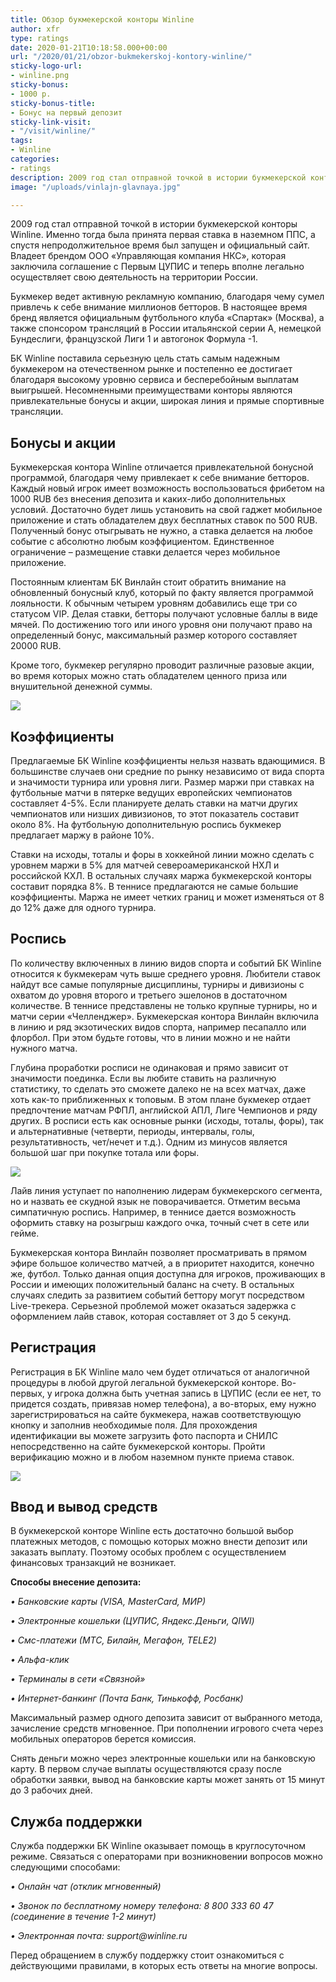 ```yaml
---
title: Обзор букмекерской конторы Winline
author: xfr
type: ratings
date: 2020-01-21T10:18:58.000+00:00
url: "/2020/01/21/obzor-bukmekerskoj-kontory-winline/"
sticky-logo-url:
- winline.png
sticky-bonus:
- 1000 р.
sticky-bonus-title:
- Бонус на первый депозит
sticky-link-visit:
- "/visit/winline/"
tags:
- Winline
categories:
- ratings
description: 2009 год стал отправной точкой в истории букмекерской конторы Winline...
image: "/uploads/vinlajn-glavnaya.jpg"

---
```

2009 год стал отправной точкой в истории букмекерской конторы Winline. Именно тогда была принята первая ставка в наземном ППС, а спустя непродолжительное время был запущен и официальный сайт. Владеет брендом ООО «Управляющая компания НКС», которая заключила соглашение с Первым ЦУПИС и теперь вполне легально осуществляет свою деятельность на территории России.

Букмекер ведет активную рекламную компанию, благодаря чему сумел привлечь к себе внимание миллионов бетторов. В настоящее время бренд является официальным футбольного клуба «Спартак» (Москва), а также спонсором трансляций в России итальянской серии А, немецкой Бундеслиги, французской Лиги 1 и автогонок Формула -1.

БК Winline поставила серьезную цель стать самым надежным букмекером на отечественном рынке и постепенно ее достигает благодаря высокому уровню сервиса и бесперебойным выплатам выигрышей. Несомненными преимуществами конторы являются привлекательные бонусы и акции, широкая линия и прямые спортивные трансляции.

## Бонусы и акции

Букмекерская контора Winline отличается привлекательной бонусной программой, благодаря чему привлекает к себе внимание бетторов. Каждый новый игрок имеет возможность воспользоваться фрибетом на 1000 RUB без внесения депозита и каких-либо дополнительных условий. Достаточно будет лишь установить на свой гаджет мобильное приложение и стать обладателем двух бесплатных ставок по 500 RUB. Полученный бонус отыгрывать не нужно, а ставка делается на любое событие с абсолютно любым коэффициентом. Единственное ограничение – размещение ставки делается через мобильное приложение.

Постоянным клиентам БК Винлайн стоит обратить внимание на обновленный бонусный клуб, который по факту является программой лояльности. К обычным четырем уровням добавились еще три со статусом VIP. Делая ставки, бетторы получают условные баллы в виде мячей. По достижению того или иного уровня они получают право на определенный бонус, максимальный размер которого составляет 20000 RUB.

Кроме того, букмекер регулярно проводит различные разовые акции, во время которых можно стать обладателем ценного приза или внушительной денежной суммы.

![](/uploads/vinlajn-bonus.jpg)

## Коэффициенты

Предлагаемые БК Winline коэффициенты нельзя назвать вдающимися. В большинстве случаев они средние по рынку независимо от вида спорта и значимости турнира или уровня лиги. Размер маржи при ставках на футбольные матчи в пятерке ведущих европейских чемпионатов составляет 4-5%. Если планируете делать ставки на матчи других чемпионатов или низших дивизионов, то этот показатель составит около 8%. На футбольную дополнительную роспись букмекер предлагает маржу в районе 10%.

Ставки на исходы, тоталы и форы в хоккейной линии можно сделать с уровнем маржи в 5% для матчей североамериканской НХЛ и российской КХЛ. В остальных случаях маржа букмекерской конторы составит порядка 8%. В теннисе предлагаются не самые большие коэффициенты. Маржа не имеет четких границ и может изменяться от 8 до 12% даже для одного турнира.

## Роспись

По количеству включенных в линию видов спорта и событий БК Winline относится к букмекерам чуть выше среднего уровня. Любители ставок найдут все самые популярные дисциплины, турниры и дивизионы с охватом до уровня второго и третьего эшелонов в достаточном количестве. В теннисе представлены не только крупные турниры, но и матчи серии «Челленджер». Букмекерская контора Винлайн включила в линию и ряд экзотических видов спорта, например песапалло или флорбол. При этом будьте готовы, что в линии можно и не найти нужного матча.

Глубина проработки росписи не одинаковая и прямо зависит от значимости поединка. Если вы любите ставить на различную статистику, то сделать это сможете далеко не на всех матчах, даже хоть как-то приближенных к топовым. В этом плане букмекер отдает предпочтение матчам РФПЛ, английской АПЛ, Лиге Чемпионов и ряду других. В росписи есть как основные рынки (исходы, тоталы, форы), так и альтернативные (четверти, периоды, интервалы, голы, результативность, чет/нечет и т.д.). Одним из минусов является большой шаг при покупке тотала или форы.

![](/uploads/vinlajn-liniya.jpg)

Лайв линия уступает по наполнению лидерам букмекерского сегмента, но и назвать ее скудной язык не поворачивается. Отметим весьма симпатичную роспись. Например, в теннисе дается возможность оформить ставку на розыгрыш каждого очка, точный счет в сете или гейме.

Букмекерская контора Винлайн позволяет просматривать в прямом эфире большое количество матчей, а в приоритет находится, конечно же, футбол. Только данная опция доступна для игроков, проживающих в России и имеющих положительный баланс на счету. В остальных случаях следить за развитием событий беттору могут посредством Live-трекера. Серьезной проблемой может оказаться задержка с оформлением лайв ставок, которая составляет от 3 до 5 секунд.

## Регистрация

Регистрация в БК Winline мало чем будет отличаться от аналогичной процедуры в любой другой легальной букмекерской конторе. Во-первых, у игрока должна быть учетная запись в ЦУПИС (если ее нет, то придется создать, привязав номер телефона), а во-вторых, ему нужно зарегистрироваться на сайте букмекера, нажав соответствующую кнопку и заполнив необходимые поля. Для прохождения идентификации вы можете загрузить фото паспорта и СНИЛС непосредственно на сайте букмекерской конторы. Пройти верификацию можно и в любом наземном пункте приема ставок.

![](/uploads/vinlajn-registracziya.jpg)

## Ввод и вывод средств

В букмекерской конторе Winline есть достаточно большой выбор платежных методов, с помощью которых можно внести депозит или заказать выплату. Поэтому особых проблем с осуществлением финансовых транзакций не возникает.

**Способы внесение депозита:**

_• Банковские карты (VISA, MasterCard, МИР)_

_• Электронные кошельки (ЦУПИС, Яндекс.Деньги, QIWI)_

_• Смс-платежи (МТС, Билайн, Мегафон, TELE2)_

_• Альфа-клик_

_• Терминалы в сети «Связной»_

_• Интернет-банкинг (Почта Банк, Тинькофф, Росбанк)_

Максимальный размер одного депозита зависит от выбранного метода, зачисление средств мгновенное. При пополнении игрового счета через мобильных операторов берется комиссия.

Снять деньги можно через электронные кошельки или на банковскую карту. В первом случае выплаты осуществляются сразу после обработки заявки, вывод на банковские карты может занять от 15 минут до 3 рабочих дней.

## Служба поддержки

Служба поддержки БК Winline оказывает помощь в круглосуточном режиме. Связаться с операторами при возникновении вопросов можно следующими способами:

_• Онлайн чат (отклик мгновенный)_

_• Звонок по бесплатному номеру телефона: 8 800 333 60 47 (соединение в течение 1-2 минут)_

_• Электронная почта: support@winline.ru_

Перед обращением в службу поддержку стоит ознакомиться с действующими правилами, в которых есть ответы на многие вопросы.